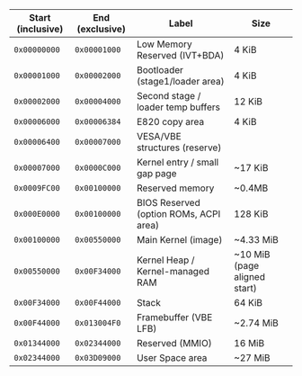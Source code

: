 | Start (inclusive) | End (exclusive) | Label  | Size |
| ----------------- | --------------- | -------------------------------------- | --------- |
| `0x00000000`      | `0x00001000`    | Low Memory Reserved (IVT+BDA)          | 4 KiB|
| `0x00001000`      | `0x00002000`    | Bootloader (stage1/loader area)        | 4 KiB|
| `0x00002000`      | `0x00004000`    | Second stage / loader temp buffers     | 12 KiB            |
| `0x00006000`      | `0x00006384`    | E820 copy area    | 4 KiB|
| `0x00006400`      | `0x00007000`    | VESA/VBE structures (reserve)
| `0x00007000`      | `0x0000C000`    | Kernel entry / small gap page         | \~17 KiB|
| `0x0009FC00`      | `0x00100000`    | Reserved memory | \~0.4MB |
| `0x000E0000`      | `0x00100000`    | BIOS Reserved (option ROMs, ACPI area) | 128 KiB           |
| `0x00100000`      | `0x00550000`    | Main Kernel (image)                    | \~4.33 MiB        |
| `0x00550000`      | `0x00F34000`    | Kernel Heap / Kernel-managed RAM       | \~10 MiB (page aligned start)|
| `0x00F34000`      | `0x00F44000`    | Stack       | 64 KiB |
| `0x00F44000`      | `0x013004F0`    | Framebuffer (VBE LFB)                  | \~2.74 MiB        |
| `0x01344000`      | `0x02344000`    | Reserved (MMIO)                        | 16 MiB            |
| `0x02344000`      | `0x03D09000`    | User Space area                        | \~27 MiB          |

